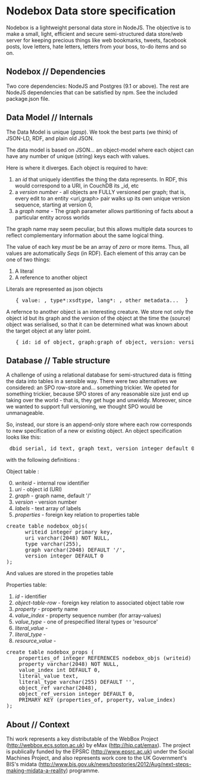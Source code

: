 
Nodebox Data store specification
=================================

Nodebox is a lightweight personal data store in NodeJS. The objective
is to make a small, light, efficient and secure semi-structured data
store/web server for keeping precious things like web bookmarks,
tweets, facebook posts, love letters, hate letters, letters from your
boss, to-do items and so on.  

Nodebox // Dependencies 
------------

Two core dependencies: NodeJS and Postgres (9.1 or above).  The rest
are NodeJS dependencies that can be satisfied by npm. See the included
package.json file.

Data Model // Internals
----------

The Data Model is unique (_gasp_).  We took the best parts (we think)
of JSON-LD, RDF, and plain old JSON.  

The data model is based on JSON... an object-model where each object
can have any number of unique (string) keys each with values.

Here is where it diverges. Each object is required to have:

1. an *id* that uniquely identifies the thing the data represents. In RDF, this would correspond to a URI, in CouchDB its _id, etc
2. a *version number* -  all objects are FULLY versioned per graph; that is, every edit to an entity <uri,graph> pair walks up its own unique version sequence, starting at version 0, 
3. a *graph name* -  The graph parameter allows partitioning of facts about a particular
entity across worlds

The graph name may seem peculiar, but this allows multiple data sources to reflect complementary information about the same logical thing. 

The value of each key *must* be be an array of *zero* or more items.  Thus, all
values are automatically *Seqs* (in RDF). Each element of this array can be one of
two things:

1. A literal
2. A reference to another object

Literals are represented as json objects
<pre>
   { value: <some json value>, type*:xsdtype, lang*: <language>, other metadata...  }
</pre>

A refernce to another object is an interesting creature.  We store not only the object id
but its graph and the version of the object at the time the (source) object was serialised, 
so that it can be determined what was known about the target object at any later point.

<pre>
   { id: id_of_object, graph:graph_of_object, version: version  }
</pre>

Database // Table structure
---------------

A challenge of using a relational database for semi-structured data is
fitting the data into tables in a sensible way.  There were two
alternatives we considered: an SPO row-store and... something
trickier.  We opeted for something trickier, because SPO stores of any
reasonable size just end up taking over the world - that is, they get
huge and unwieldy.  Moreover, since we wanted to support full
versioning, we thought SPO would be unmanageable. 

So, instead, our store is an append-only store where each row
corresponds to new specification of a new or existing object. An object specification looks like this:

<pre>
_dbid serial, id text, graph text, version integer default 0, labels text[], properties text[][]
</pre>

with the following definitions :

Object table :

0. *writeid* - internal row identifier                                                                                 
1. *uri* - object id (URI)
2. *graph* - graph name, default '/'
3. *version* - version number
4. *labels* - text array of labels
5. *properties* - foreign key relation to properties table

<pre>
create table nodebox_objs(
      writeid integer primary key,
      uri varchar(2048) NOT NULL,
      type varchar(255),
      graph varchar(2048) DEFAULT '/',
      version integer DEFAULT 0
);
</pre>

And values are stored in the propeties table

Properties table:

1. *id* - identifier
2. *object-table-row* - foreign key relation to associated object table row
2. *property* - property name
3. *value_index* - property sequence number (for array-values)
4. *value_type* - one of prespecified literal types or 'resource'
5. *literal_value* -
6. *literal_type* - 
7. *resource_value* -

<pre>
create table nodebox_props (
    properties_of integer REFERENCES nodebox_objs (writeid) NOT NULL,
    property varchar(2048) NOT NULL,    
    value_index int DEFAULT 0,
    literal_value text,
    literal_type varchar(255) DEFAULT '',     
    object_ref varchar(2048),
    object_ref_version integer DEFAULT 0,
    PRIMARY KEY (properties_of, property, value_index)
);
</pre>

About // Context
-------

Thi work represents a key distributable of the WebBox Project
(<http://webbox.ecs.soton.ac.uk>) by eMax (<http://hip.cat/emax>). The
project is publically funded by the EPSRC (<http://www.epsrc.ac.uk>)
under the Social Machines Project, and also represents work core to
the UK Government's BIS's midata
(<http://www.bis.gov.uk/news/topstories/2012/Aug/next-steps-making-midata-a-reality>)
programme.

